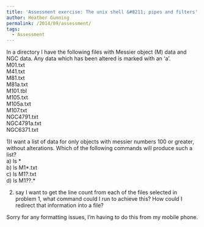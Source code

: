 ```yaml
---
title: 'Assessment exercise: The unix shell &#8211; pipes and filters'
author: Heather Gunning
permalink: /2014/09/assessment/
tags:
  - Assessment
---
```

In a directory I have the following files with Messier object (M) data and NGC data. Any data which has been altered is marked with an &#8216;a&#8217;.  
M01.txt  
M41.txt  
M81.txt  
M81a.txt  
M101.tbl  
M105.txt  
M105a.txt  
M107.txt  
NGC4791.txt  
NGC4791a.txt  
NGC6371.txt

1)I want a list of data for only objects with messier numbers 100 or greater, without alterations. Which of the following commands will produce such a list?  
a) ls *  
b) ls M1*.txt  
c) ls M1?.txt  
d) ls M1??.*

2) say I want to get the line count from each of the files selected in problem 1, what command could I run to achieve this? How could I redirect that information into a file?

Sorry for any formatting issues, I&#8217;m having to do this from my mobile phone.

&nbsp;
